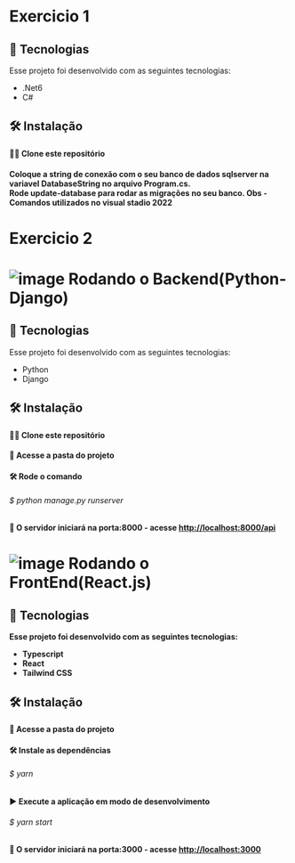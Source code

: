 # Exercicio 1

## 🚀 Tecnologias
Esse projeto foi desenvolvido com as seguintes tecnologias:
- .Net6
- C#


## 🛠 Instalação

<h4> 📁📁 Clone este repositório<h4/>
  
  Coloque a string de conexão com o seu banco de dados sqlserver na variavel DatabaseString no arquivo Program.cs. <br/>
  Rode update-database para rodar as migrações no seu banco.
  Obs - Comandos utilizados no visual stadio 2022

#   Exercicio 2
# ![image](https://user-images.githubusercontent.com/71836298/205188842-9bb9541e-c043-4c38-b817-c84c72485ee4.png)  Rodando o Backend(Python-Django)


## 🚀 Tecnologias
Esse projeto foi desenvolvido com as seguintes tecnologias:
- Python
- Django


## 🛠 Instalação

<h4> 📁📁 Clone este repositório<h4/>

<h4> 📁 Acesse a pasta do projeto<h4/>

<h4> 🛠 Rode o comando<h4/>
<h6>$ python manage.py runserver <h6>



<h4> 🤖 O servidor iniciará na porta:8000 - acesse <a href="http://localhost:8000/api">http://localhost:8000/api<a/><h4/>

# ![image](https://user-images.githubusercontent.com/71836298/205188842-9bb9541e-c043-4c38-b817-c84c72485ee4.png)  Rodando o FrontEnd(React.js)


## 🚀 Tecnologias
Esse projeto foi desenvolvido com as seguintes tecnologias:
- Typescript
- React
- Tailwind CSS

## 🛠 Instalação


<h4> 📁 Acesse a pasta do projeto<h4/>

<h4> 🛠 Instale as dependências<h4/>
<h6>$ yarn <h6>

<h4> ▶️ Execute a aplicação em modo de desenvolvimento<h4/>
<h6>$ yarn start<h6/>

<h4> 🤖 O servidor iniciará na porta:3000 - acesse <a href="http://localhost:3000">http://localhost:3000<a/><h4/>
